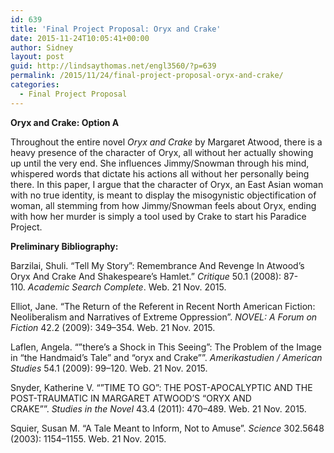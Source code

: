 ```yaml
---
id: 639
title: 'Final Project Proposal: Oryx and Crake'
date: 2015-11-24T10:05:41+00:00
author: Sidney
layout: post
guid: http://lindsaythomas.net/engl3560/?p=639
permalink: /2015/11/24/final-project-proposal-oryx-and-crake/
categories:
  - Final Project Proposal
---
```

**Oryx and Crake: Option A**

Throughout the entire novel _Oryx and Crake_ by Margaret Atwood, there is a heavy presence of the character of Oryx, all without her actually showing up until the very end. She influences Jimmy/Snowman through his mind, whispered words that dictate his actions all without her personally being there. In this paper, I argue that the character of Oryx, an East Asian woman with no true identity, is meant to display the misogynistic objectification of woman, all stemming from how Jimmy/Snowman feels about Oryx, ending with how her murder is simply a tool used by Crake to start his Paradice Project.

**Preliminary Bibliography:**

Barzilai, Shuli. &#8220;Tell My Story&#8221;: Remembrance And Revenge In Atwood&#8217;s Oryx And Crake And Shakespeare&#8217;s Hamlet.&#8221; _Critique_ 50.1 (2008): 87-110. _Academic Search Complete_. Web. 21 Nov. 2015.

Elliot, Jane. “The Return of the Referent in Recent North American Fiction: Neoliberalism and Narratives of Extreme Oppression”. _NOVEL: A Forum on Fiction_ 42.2 (2009): 349–354. Web. 21 Nov. 2015.

Laflen, Angela. “&#8221;there&#8217;s a Shock in This Seeing&#8221;: The Problem of the Image in &#8220;the Handmaid&#8217;s Tale&#8221; and &#8220;oryx and Crake&#8221;”. _Amerikastudien / American Studies_ 54.1 (2009): 99–120. Web. 21 Nov. 2015.

Snyder, Katherine V. “&#8221;TIME TO GO&#8221;: THE POST-APOCALYPTIC AND THE POST-TRAUMATIC IN MARGARET ATWOOD&#8217;S &#8220;ORYX AND CRAKE&#8221;”. _Studies in the Novel_ 43.4 (2011): 470–489. Web. 21 Nov. 2015.

Squier, Susan M. “A Tale Meant to Inform, Not to Amuse”. _Science_ 302.5648 (2003): 1154–1155. Web. 21 Nov. 2015.

<div>
</div>

<div>
</div>

<div>
</div>